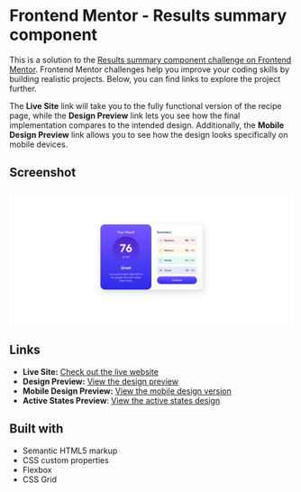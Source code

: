 # Frontend Mentor - Results summary component

This is a solution to the [Results summary component challenge on Frontend Mentor](https://www.frontendmentor.io/challenges/results-summary-component-CE_K6s0maV). Frontend Mentor challenges help you improve your coding skills by building realistic projects. Below, you can find links to explore the project further.

The **Live Site** link will take you to the fully functional version of the recipe page, while the **Design Preview** link lets you see how the final implementation compares to the intended design. Additionally, the **Mobile Design Preview** link allows you to see how the design looks specifically on mobile devices.

## Screenshot

![Project Screenshot](./assets/images/screenshot.png)

## Links

- **Live Site:** [Check out the live website](https://csekerobi.github.io/frontendmentor-challenges/results-summary-component/)
- **Design Preview:** [View the design preview](./design/desktop-design.jpg)
- **Mobile Design Preview:** [View the mobile design version](./design/mobile-design.jpg)
- **Active States Preview**: [View the active states design](./design/active-states.jpg)

## Built with

- Semantic HTML5 markup
- CSS custom properties
- Flexbox
- CSS Grid

